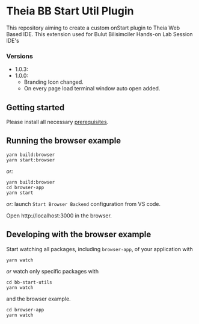 # Theia BB Start Util Plugin
This repository aiming to create a custom onStart plugin to Theia Web Based IDE. This extension used for Bulut Bilisimciler Hands-on Lab Session IDE's 

### Versions  
- 1.0.3: 
- 1.0.0:  
  - Branding Icon changed.  
  - On every page load terminal window auto open added.  

## Getting started

Please install all necessary [prerequisites](https://github.com/eclipse-theia/theia/blob/master/doc/Developing.md#prerequisites).

## Running the browser example

    yarn build:browser
    yarn start:browser

*or:*

    yarn build:browser
    cd browser-app
    yarn start

*or:* launch `Start Browser Backend` configuration from VS code.

Open http://localhost:3000 in the browser.

## Developing with the browser example

Start watching all packages, including `browser-app`, of your application with

    yarn watch

*or* watch only specific packages with

    cd bb-start-utils
    yarn watch

and the browser example.

    cd browser-app
    yarn watch
